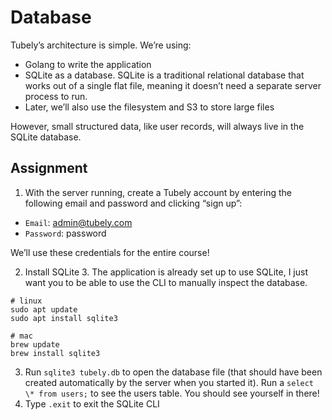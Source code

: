 # Database

Tubely’s architecture is simple. We’re using:

- Golang to write the application
- SQLite as a database. SQLite is a traditional relational database that works out of a single flat file, meaning it doesn’t need a separate server process to run.
- Later, we’ll also use the filesystem and S3 to store large files

However, small structured data, like user records, will always live in the SQLite database.

## Assignment

1. With the server running, create a Tubely account by entering the following email and password and clicking “sign up”:

- `Email`: admin@tubely.com
- `Password`: password

We’ll use these credentials for the entire course!

2. Install SQLite 3. The application is already set up to use SQLite, I just want you to be able to use the CLI to manually inspect the database.

```cli
# linux
sudo apt update
sudo apt install sqlite3

# mac
brew update
brew install sqlite3
```

3. Run `sqlite3 tubely.db` to open the database file (that should have been created automatically by the server when you started it). Run a `select \* from users;` to see the users table. You should see yourself in there!
4. Type `.exit` to exit the SQLite CLI
